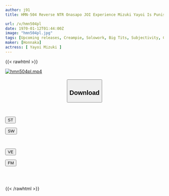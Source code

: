 ```yaml
---
author: j91
title: HMN-504 Reverse NTR Onasapo JOI Experience Mizuki Yayoi Is Punished By Her Jealous Girlfriend Who Goes To A Masochistic Sex Club And Shows Her A Seductive Creampie With Another Man's Dick

url: /v/hmn504pl
date: 1970-01-12T01:44:00Z
image: "hmn504pl.jpg"
tags: [Upcoming releases, Creampie, Solowork, Big Tits, Subjectivity, Couple, Cuckold	]
maker: [Honnaka]
actress: [ Yayoi Mizuki ]
---
```



{{< rawhtml >}}

<div class="video" data-videoid="pending_link.html">
    <a href="javascript:;">
        <img src="/v/hmn504pl/hmn504pl.jpg" width="WIDTH" height="HEIGHT" alt="hmn504pl.mp4" loading="lazy">
    </a>
</div>

<script type="text/javascript" src="https://j91.asia/asset/on-demand-pend.js"></script>

<br>
  <link rel="stylesheet" href="https://j91.asia/asset/bs5.css">
  
  <center>
  <button class="btn btn-primary" type="button" data-bs-toggle="collapse" data-bs-target=".multi-collapse" aria-expanded="false" aria-controls="multiCollapseExample1 multiCollapseExample2"><h2>Download</h2></button></center>
</p>
<div class="row">
  <div class="col">
    <div class="collapse multi-collapse" id="multiCollapseExample1">
      <div class="card card-body">
	      	      <br>
<div class="buttons">  
<p><a href="https://j91.asia/pending_link.html" target="_blank"><button class="btn-hover color-3"><i class="fa fa-download"></i> ST</button></a></p>
<p><a href="https://j91.asia/pending_link.html" target="_blank"><button class="btn-hover color-2"><i class="fa fa-download"></i> SW</button></a></p></div>
    </div>
  </div>
</div>
  <div class="col">
    <div class="collapse multi-collapse" id="multiCollapseExample2">
      <div class="card card-body">
	      <br>
<div class="buttons">
<p><a href="https://j91.asia/pending_link.html" target="_blank"><button class="btn-hover color-9"><i class="fa fa-download"></i> VE</button></a></p>
<p><a href="https://j91.asia/pending_link.html" target="_blank"><button class="btn-hover color-8"><i class="fa fa-download"></i> FM</button></a></p></div>
<br><br>
      </div>
    </div>
  </div>
</div>

{{< /rawhtml >}}